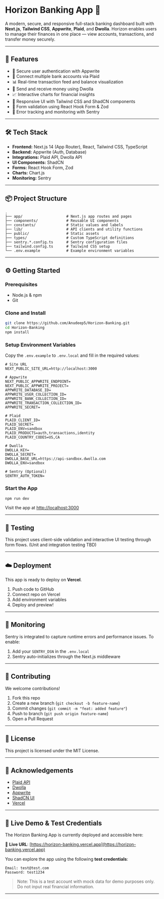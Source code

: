 
# Horizon Banking App 🏦

A modern, secure, and responsive full-stack banking dashboard built with **Next.js**, **Tailwind CSS**, **Appwrite**, **Plaid**, and **Dwolla**. Horizon enables users to manage their finances in one place — view accounts, transactions, and transfer money securely.

---

## 🚀 Features

- 🔐 Secure user authentication with Appwrite
- 🏦 Connect multiple bank accounts via Plaid
- 📊 Real-time transaction feed and balance visualization
- 💸 Send and receive money using Dwolla
- 📈 Interactive charts for financial insights
- 📱 Responsive UI with Tailwind CSS and ShadCN components
- 🧪 Form validation using React Hook Form & Zod
- 🐞 Error tracking and monitoring with Sentry

---

## 🛠 Tech Stack

- **Frontend:** Next.js 14 (App Router), React, Tailwind CSS, TypeScript
- **Backend:** Appwrite (Auth, Database)
- **Integrations:** Plaid API, Dwolla API
- **UI Components:** ShadCN
- **Forms:** React Hook Form, Zod
- **Charts:** Chart.js
- **Monitoring:** Sentry

---

## 📦 Project Structure

```
.
├── app/                    # Next.js app routes and pages
├── components/             # Reusable UI components
├── constants/              # Static values and labels
├── lib/                    # API clients and utility functions
├── public/                 # Static assets
├── types/                  # Custom TypeScript definitions
├── sentry.*.config.ts      # Sentry configuration files
├── tailwind.config.ts      # Tailwind CSS setup
└── .env.example            # Example environment variables
```

---

## ⚙️ Getting Started

### Prerequisites

- Node.js & npm
- Git

### Clone and Install

```bash
git clone https://github.com/Anudeep5/Horizon-Banking.git
cd Horizon-Banking
npm install
```

### Setup Environment Variables

Copy the `.env.example` to `.env.local` and fill in the required values:

```env
# Site URL
NEXT_PUBLIC_SITE_URL=http://localhost:3000

# Appwrite
NEXT_PUBLIC_APPWRITE_ENDPOINT=
NEXT_PUBLIC_APPWRITE_PROJECT=
APPWRITE_DATABASE_ID=
APPWRITE_USER_COLLECTION_ID=
APPWRITE_BANK_COLLECTION_ID=
APPWRITE_TRANSACTION_COLLECTION_ID=
APPWRITE_SECRET=

# Plaid
PLAID_CLIENT_ID=
PLAID_SECRET=
PLAID_ENV=sandbox
PLAID_PRODUCTS=auth,transactions,identity
PLAID_COUNTRY_CODES=US,CA

# Dwolla
DWOLLA_KEY=
DWOLLA_SECRET=
DWOLLA_BASE_URL=https://api-sandbox.dwolla.com
DWOLLA_ENV=sandbox

# Sentry (Optional)
SENTRY_AUTH_TOKEN=
```

### Start the App

```bash
npm run dev
```

Visit the app at [http://localhost:3000](http://localhost:3000)

---

## 🧪 Testing

This project uses client-side validation and interactive UI testing through form flows. (Unit and integration testing TBD)

---

## ☁️ Deployment

This app is ready to deploy on **Vercel**.

1. Push code to GitHub
2. Connect repo on Vercel
3. Add environment variables
4. Deploy and preview!

---

## 🐞 Monitoring

Sentry is integrated to capture runtime errors and performance issues. To enable:

1. Add your `SENTRY_DSN` in the `.env.local`
2. Sentry auto-initializes through the Next.js middleware

---

## 🤝 Contributing

We welcome contributions!

1. Fork this repo
2. Create a new branch (`git checkout -b feature-name`)
3. Commit changes (`git commit -m "feat: added feature"`)
4. Push to branch (`git push origin feature-name`)
5. Open a Pull Request

---

## 📄 License

This project is licensed under the MIT License.

---

## 🙏 Acknowledgements

- [Plaid API](https://plaid.com/)
- [Dwolla](https://www.dwolla.com/)
- [Appwrite](https://appwrite.io/)
- [ShadCN UI](https://ui.shadcn.com/)
- [Vercel](https://vercel.com/)


---

## 🚀 Live Demo & Test Credentials

The Horizon Banking App is currently deployed and accessible here:

🔗 **Live URL**: [https://horizon-banking.vercel.app](https://horizon-banking.vercel.app)

You can explore the app using the following **test credentials**:

```
Email: test@test.com
Password: test1234
```

> Note: This is a test account with mock data for demo purposes only. Do not input real financial information.

---

